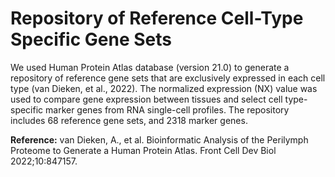 # Repository of Reference Cell-Type Specific Gene Sets
We used Human Protein Atlas database (version 21.0) to generate a repository of reference gene sets that are exclusively expressed in each cell type (van Dieken, et al., 2022). The normalized expression (NX) value was used to compare gene expression between tissues and select cell type-specific marker genes from RNA single-cell profiles. The repository includes 68 reference gene sets, and 2318 marker genes.

**Reference:**
van Dieken, A., et al. Bioinformatic Analysis of the Perilymph Proteome to Generate a Human Protein Atlas. Front Cell Dev Biol 2022;10:847157. 
